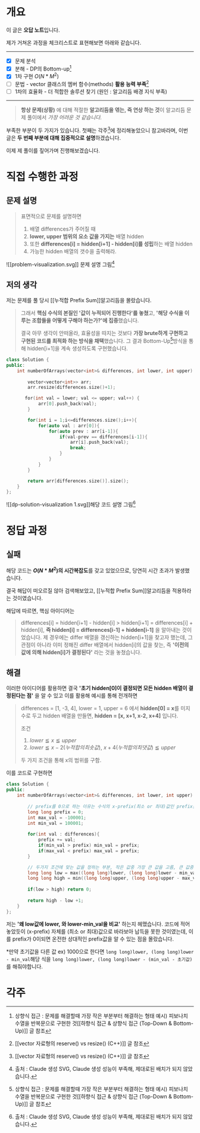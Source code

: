 # 개요
이 글은 **오답 노트**입니다.

제가 거쳐온 과정을 체크리스트로 표현해보면 아래와 같습니다.
___
- [x] 문제 분석
- [x] 분해 - DP의 Bottom-up[^1]
- [x] 1차 구현 $O(N*M^2)$
- [ ] 문법 - vector 클래스의 멤버 함수(methods) **활용 능력 부족**[^2]
- [ ] 1차의 효율화 - 더 적합한 솔루션 찾기 (원인 : 알고리듬 배경 지식 부족)
___
> **항상 문제(상황)** 에 대해 적절한 **알고리듬을 엮는, 즉 연상 하는 것**이 알고리듬 문제 풀이에서 *가장 어려운 것 같습니다.*

부족한 부분이 두 가지가 있습니다. 
첫째는 각주[^2]에 정리해놓았으니 참고바라며, 이번 글은 **두 번째 부분에 대해 집중적으로 설명**하겠습니다.

이제 제 풀이를 짚어가며 진행해보겠습니다.
# 직접 수행한 과정
## 문제 설명
> 표면적으로 문제를 설명하면 
> 1. 배열 differences가 주어질 때 
> 2. **lower, upper 범위의 요소 값을 가지는** 배열 hidden
> 3. 또한 **differences\[i] = hidden\[i+1] - hidden\[i]를 성립**하는 배열 hidden
> 4. 가능한 hidden 배열의 갯수을 출력해라.

![[problem-visualization.svg]]
문제 설명 그림[^3]

## 저의 생각
저는 문제를 풀 당시 [[누적합 Prefix Sum]]알고리듬을 몰랐습니다. 

>그래서 **핵심 수식의 본질인 '값이 누적되어 진행한다'를 놓쳤**고, **'해당 수식을 이루는 조합들을 어떻게 구해야 하는가?'에 집중**했습니다. 
>
>결국 아무 생각이 안떠올라, 효율성을 따지는 것보다 **가장 brute하게 구현하고 구현된 코드를 최적화 하는 방식을 채택**했습니다. 그 결과 Bottom-Up[^1]방식을 통해 hidden\[i+1]을 계속 생성하도록 구현했습니다.

```cpp
class Solution {
public:
    int numberOfArrays(vector<int>& differences, int lower, int upper) {
    
        vector<vector<int>> arr;
        arr.resize(differences.size()+1);

       for(int val = lower; val <= upper; val++) {
            arr[0].push_back(val);
        }

        for(int i = 1;i<=differences.size();i++){
            for(auto val : arr[0]){
                for(auto prev : arr[i-1]){
                    if(val-prev == differences[i-1]){
                        arr[i].push_back(val);
                        break;
                    }
                }
            }
        }

        return arr[differences.size()].size();
    }
};
```

![[dp-solution-visualization 1.svg]]해당 코드 설명 그림[^3]
# 정답 과정
## 실패 
 해당 코드는 **$O(N*M^2)$의 시간복잡도**를 갖고 있었으므로, 당연히 시간 초과가 발생했습니다.

결국 해답이 떠오르질 않아 검색해보았고, [[누적합 Prefix Sum]]알고리듬을 적용하라는 것이였습니다.

해답에 따르면, 핵심 아이디어는
>  differences\[i] = hidden\[i+1] - hidden\[i] > hidden\[i+1] = differences\[i] + hidden\[i], **즉 hidden\[i] = differences\[i-1] + hidden\[i-1]** 을 알아내는 것이었습니다. 
>  제 경우에는 differ 배열을 갱신하는 hidden\[i+1]을 찾고자 했는데, 그 관점이 아니라 이미 정해진 differ 배열에서 hidden\[i]의 값을 찾는, 즉 **'이전의 값에 의해 hidden[i]가 결정된다'** 라는 것을 놓쳤습니다. 

## 해결
이러한 아이디어를 활용하면 결국 **'초기 hidden\[0]이 결정되면 모든 hidden 배열이 결정된다는 점'** 을 알 수 있고 이를 활용해 예시를 통해 전개하면
> differences = \[1, -3, 4], lower = 1, upper = 6 에서
> **hidden\[0] = x**를 미지수로 두고 hidden 배열을 만들면, **hidden = \[x, x+1, x-2, x+4]** 입니다.
> 
> 조건
> 1. $lower \leqq x \leqq upper$
> 2.  $lower \leqq x-2(누적합의 최솟값)$,     $x+4(누적합의 최댓값) \leqq upper$
>
> 두 가지 조건을 통해 x의 범위를 구함.
 

이를 코드로 구현하면
```cpp
class Solution {
public:
    int numberOfArrays(vector<int>& differences, int lower, int upper) {
        
        // prefix를 0으로 하는 이유는 수식의 x-prefix(최소 or 최대)값인 prefix를 그대로 구할 수 있게됨. 그것을 활용해 x의 범위를 구할 수 있음.
        long long prefix = 0;
        int max_val = -100001;
        int min_val = 100001;
        
        for(int val : differences){
            prefix += val;
            if(min_val > prefix) min_val = prefix;
            if(max_val < prefix) max_val = prefix;
        }

        // 두가지 조건에 맞는 값을 정하는 부분, 작은 값중 가장 큰 값을 고름, 큰 값중 가장 작은 값을 고름
        long long low = max((long long)lower, (long long)lower - min_val);
        long long high = min((long long)upper, (long long)upper - max_val);
		
		if(low > high) return 0;
		
        return high - low +1;
    }
};
```

저는 **'왜 low값에 lower, 와 lower-min_val을 비교'** 하는지 헤맸습니다. 코드에 적어놓았듯이 (x-prefix) 자체를 (최소 or 최대)값으로 바라보아 납득을 못한 것이였는데, 이를 prefix가 0이되면 온전한 상대적인 prefix값을 알 수 있는 점을 몰랐습니다. 

\*만약 초기값을 다른 값 ex) 1000으로 한다면 `long long)lower, (long long)lower - min_val`해당 식을 `long long)lower, (long long)lower - (min_val - 초기값)`를 해줘야합니다.

# 각주
[^1]: 상향식 접근 : 문제를 해결할때 가장 작은 부분부터 해결하는 형태 예시) 피보나치 수열을 반복문으로 구현한 것[[하향식 접근 & 상향식 접근 (Top-Down & Bottom-Up)]] 글 참조
[^2]: [[vector 자료형의 reserve() vs resize() (C++)]] 글 참조
[^3]: 출처 : Claude 생성 SVG, Claude 생성 성능이 부족해, 제대로된 배치가 되지 않았습니다.